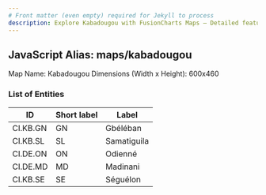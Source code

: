 ```yaml
---
# Front matter (even empty) required for Jekyll to process
description: Explore Kabadougou with FusionCharts Maps – Detailed features for seamless integration. Try now & enhance your data visualization today! 
---
```


## JavaScript Alias: maps/kabadougou

Map Name: Kabadougou
Dimensions (Width x Height): 600x460

### List of Entities

ID | Short label | Label
---|---|---|
CI.KB.GN|GN|Gbéléban
CI.KB.SL|SL|Samatiguila
CI.DE.ON|ON|Odienné
CI.DE.MD|MD|Madinani
CI.KB.SE|SE|Séguélon
